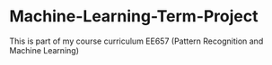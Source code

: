 # Machine-Learning-Term-Project
This is part of my course curriculum EE657 (Pattern Recognition and Machine Learning)

